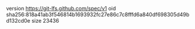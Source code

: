 version https://git-lfs.github.com/spec/v1
oid sha256:818a41ab3f546814b1693932fc27e86c7c8fffd6a840df698305d49bd132cd0e
size 23436
